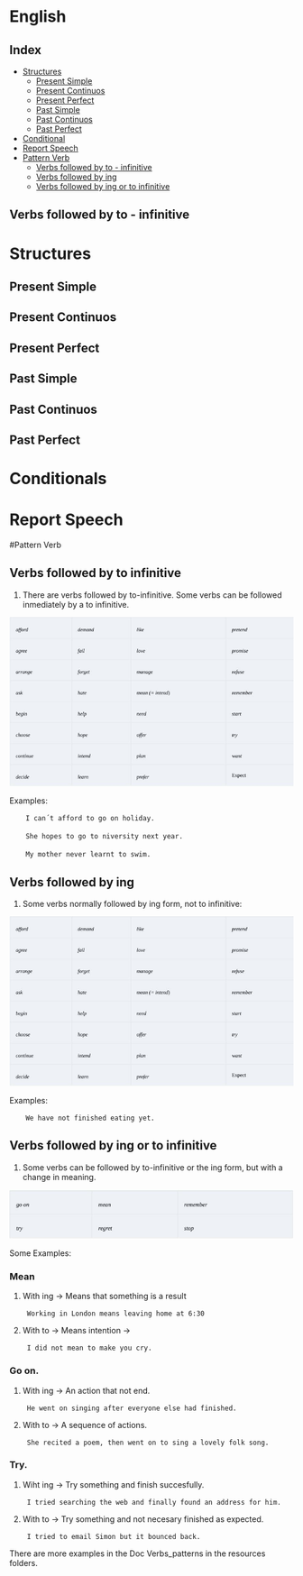 ﻿# English

## Index

* [Structures](#Structures)
    * [Present Simple](#Present-Simple)
    * [Present Continuos](#Present-Continuos)
    * [Present Perfect](#Present-Perfect) 
    * [Past Simple](#Past-Simple)
    * [Past Continuos](#Past-Continuos)
    * [Past Perfect](#Past-Perfect) 
* [Conditional](#Conditionals)    
* [Report Speech](#Report-Speech) 
* [Pattern Verb](#Pattern-Verb)    
	* [Verbs followed by to - infinitive](#Verbs-followed-by-to-infinitive)    
	* [Verbs followed by ing](#Verbs-followed-by-ing)    
	* [Verbs followed by ing or to infinitive](#Verbs-followed-by-ing-or-to-infinitive)    
## Verbs followed by to - infinitive

# Structures

## Present Simple    

## Present Continuos   

## Present Perfect   

## Past Simple    

## Past Continuos   

## Past Perfect   

# Conditionals

# Report Speech

#Pattern Verb

## Verbs followed by to infinitive

1. There are verbs followed by to-infinitive. Some verbs can be followed inmediately by a to infinitive.

![](https://github.com/andresmontoyab/EnglishRepository/blob/master/resources/pattern-verb-to-infinitive.JPG) 

Examples:

		I can´t afford to go on holiday.

		She hopes to go to niversity next year.

		My mother never learnt to swim.

## Verbs followed by ing

1. Some verbs normally followed by ing form, not to infinitive:

![](https://github.com/andresmontoyab/EnglishRepository/blob/master/resources/pattern-verb-to-infinitive.JPG) 

Examples:

		We have not finished eating yet.

## Verbs followed by ing or to infinitive

1. Some verbs can be followed by to-infinitive or the ing form, but with a change in meaning.

![](https://github.com/andresmontoyab/EnglishRepository/blob/master/resources/pattern-verb-mix.JPG) 

Some Examples:

### Mean

1. With ing -> Means that something is a result

		Working in London means leaving home at 6:30

2. With to -> Means intention -> 
		
		I did not mean to make you cry.		

### Go on.

1. With ing -> An action that not end.

		He went on singing after everyone else had finished.

2. With to -> A sequence of actions.

		She recited a poem, then went on to sing a lovely folk song.

### Try.

1. Wiht ing -> Try something and finish succesfully.

		I tried searching the web and finally found an address for him.

2. With to -> Try something and not necesary finished as expected.

		I tried to email Simon but it bounced back.				

There are more examples in the Doc Verbs_patterns in the resources folders.

